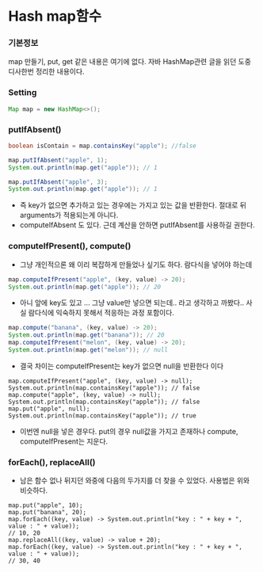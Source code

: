 # Hash map함수

### 기본정보

map 만들기, put, get 같은 내용은 여기에 없다. 자바 HashMap관련 글을 읽던 도중 디사한번 정리한 내용이다.

### Setting

```java
Map map = new HashMap<>();
```

### putIfAbsent()

```java
boolean isContain = map.containsKey("apple"); //false

map.putIfAbsent("apple", 1);
System.out.println(map.get("apple")); // 1

map.putIfAbsent("apple", 3);
System.out.println(map.get("apple")); // 1
```

- 즉 key가 없으면 추가하고 있는 경우에는 가지고 있는 값을 반환한다. 절대로 뒤 arguments가 적용되는게 아니다.
- computeIfAbsent 도 있다. 근데 계산을 안하면 putIfAbsent를 사용하길 권한다.

### computeIfPresent(), compute()

- 그냥 개인적으론 왜 이리 복잡하게 만들었나 싶기도 하다. 람다식을 넣어야 하는데

```java
map.computeIfPresent("apple", (key, value) -> 20);
System.out.println(map.get("apple")); // 20
```

- 아니 앞에 key도 있고 ... 그냥 value만 넣으면 되는데.. 라고 생각하고 까봤다.. 사실 람다식에 익숙하지 못해서 적응하는 과정 포함이다.

```java
map.compute("banana", (key, value) -> 20);
System.out.println(map.get("banana")); // 20
map.computeIfPresent("melon", (key, value) -> 20);
System.out.println(map.get("melon")); // null
```

- 결국 차이는 computeIfPresent는 key가 없으면 null을 반환한다 이다

```
map.computeIfPresent("apple", (key, value) -> null);
System.out.println(map.containsKey("apple")); // false
map.compute("apple", (key, value) -> null);
System.out.println(map.containsKey("apple")); // false
map.put("apple", null);
System.out.println(map.containsKey("apple")); // true
```

- 이번엔 null을 넣은 경우다. put의 경우 null값을 가지고 존재하나 compute, computeIfPresent는 지운다.

### forEach(), replaceAll()

- 남은 함수 없나 뒤지던 와중에 다음의 두가지를 더 찾을 수 있었다. 사용법은 위와 비슷하다.

```
map.put("apple", 10);
map.put("banana", 20);
map.forEach((key, value) -> System.out.println("key : " + key + ", value : " + value));
// 10, 20
map.replaceAll((key, value) -> value + 20);
map.forEach((key, value) -> System.out.println("key : " + key + ", value : " + value));
// 30, 40
```

